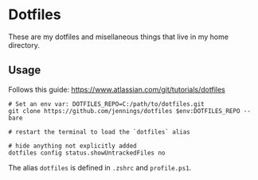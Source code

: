 Dotfiles
========

These are my dotfiles and misellaneous things that live in my home directory.

## Usage

Follows this guide: https://www.atlassian.com/git/tutorials/dotfiles

```
# Set an env var: DOTFILES_REPO=C:/path/to/dotfiles.git
git clone https://github.com/jennings/dotfiles $env:DOTFILES_REPO --bare

# restart the terminal to load the `dotfiles` alias

# hide anything not explicitly added
dotfiles config status.showUntrackedFiles no
```

The alias `dotfiles` is defined in `.zshrc` and `profile.ps1`.
